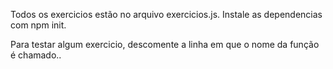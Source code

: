 Todos os exercicios estão no arquivo exercicios.js.
Instale as dependencias com npm init.

Para testar algum exercicio, descomente a linha em que o nome da função é chamado..